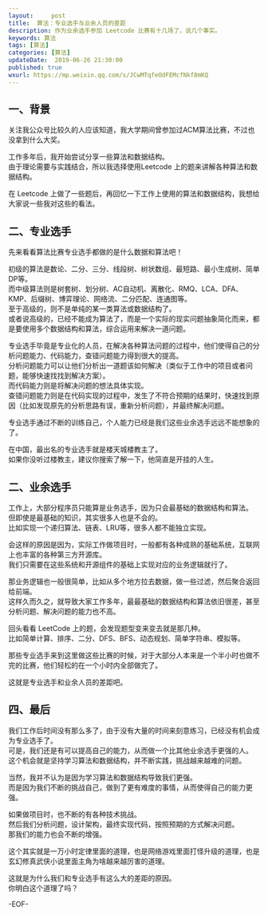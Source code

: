 ```yaml
---   
layout:     post  
title:  算法：专业选手与业余人员的差距  
description: 作为业余选手参加 Leetcode 比赛有十几场了，说几个事实。  
keywords: 算法  
tags: [算法]    
categories: [算法]  
updateDate:  2019-06-26 21:30:00  
published: true  
wxurl: https://mp.weixin.qq.com/s/JCwMTqfeOdFEMcfNkf8mKQ  
---  
```




## 一、背景  


关注我公众号比较久的人应该知道，我大学期间曾参加过ACM算法比赛，不过也没拿到什么大奖。  


工作多年后，我开始尝试分享一些算法和数据结构。  
由于理论需要与实践结合，所以我选择使用Leetcode 上的题来讲解各种算法和数据结构。  


在 Leetcode 上做了一些题后，再回忆一下工作上使用的算法和数据结构，我想给大家说一些我对这些的看法。  


## 二、专业选手  


先来看看算法比赛专业选手都做的是什么数据和算法吧！  


初级的算法是数论、二分、三分、线段树、树状数组、最短路、最小生成树、简单DP等。  
而中级算法则是树套树、划分树、AC自动机、离散化、RMQ、LCA、DFA、KMP、后缀树、博弈理论、网络流、二分匹配、连通图等。  
至于高级的，则不是单纯的某一类算法或数据结构了。  
或者说高级的，已经不能成为算法了，而是一个实际的现实问题抽象简化而来，都是要使用多个数据结构和算法，综合运用来解决一道问题。  



专业选手毕竟是专业化的人员，在解决各种算法问题的过程中，他们使得自己的分析问题能力、代码能力，查错问题能力得到很大的提高。  
分析问题能力可以让他们分析出一道题该如何解决（类似于工作中的项目或者问题，能够快速找找到解决方案）。  
而代码能力则是将解决问题的想法具体实现。  
查错问题能力则是在代码实现的过程中，发生了不符合预期的结果时，快速找到原因（比如发现原先的分析思路有误，重新分析问题），并最终解决问题。  


专业选手通过不断的训练自己，个人能力已经是我们这些业余选手远远不能想象的了。  


在中国，最出名的专业选手就是楼天城楼教主了。  
如果你没听过楼教主，建议你搜索了解一下，他简直是开挂的人生。  



## 二、业余选手  


工作上，大部分程序员只能算是业务选手，因为只会最基础的数据结构和算法。  
但即使是最基础的知识，其实很多人也是不会的。  
比如实现一个递归算法、链表、LRU等，很多人都不能独立实现。  


会这样的原因是因为，实际工作做项目时，一般都有各种成熟的基础系统，互联网上也丰富的各种第三方开源库。  
我们只需要在这些系统和开源组件的基础上实现对应的业务逻辑就行了。    


那业务逻辑也一般很简单，比如从多个地方拉去数据，做一些过滤，然后聚合返回给前端。  
这样久而久之，就导致大家工作多年，最最基础的数据结构和算法依旧很差，甚至分析问题、解决问题的能力也不高。  


回头看看 LeetCode 上的题，会发现题型变来变去就是那几种。  
比如简单计算、排序、二分、DFS、BFS、动态规划、简单字符串、模拟等。  


那些专业选手来到这里做这些比赛的时候，对于大部分人本来是一个半小时也做不完的比赛，他们轻松的在一个小时内全部做完了。  


这就是专业选手和业余人员的差距吧。  


## 四、最后  


我们工作后时间没有那么多了，由于没有大量的时间来刻意练习，已经没有机会成为专业选手了。  
可是，我们还是有可以提高自己的能力，从而做一个比其他业余选手更强的人。  
这个机会就是坚持学习算法和数据结构，并不断实践，挑战越来越难的问题。  


当然，我并不认为是因为学习算法和数据结构导致我们更强。  
而是因为我们不断的挑战自己，做到了更有难度的事情，从而使得自己的能力更强。  


如果做项目时，也不断的有各种技术挑战。  
然后我们分析问题，设计架构，最终实现代码，按照预期的方式解决问题。  
那我们的能力也会不断的增强。  


这个其实就是一万小时定律里面的道理，也是网络游戏里面打怪升级的道理，也是玄幻修真武侠小说里面主角为啥越来越厉害的道理。  


这就是为什么我们和专业选手有这么大的差距的原因。  
你明白这个道理了吗？  


-EOF-  

